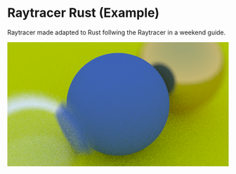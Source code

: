 # Raytracer Rust (Example)

Raytracer made adapted to Rust follwing the Raytracer in a weekend guide.

![3 spheres raytraced](output/first_image.png)
